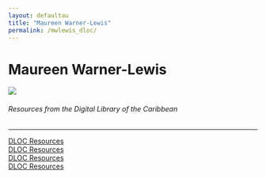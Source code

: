 ```yaml
---
layout: defaultau
title: "Maureen Warner-Lewis"
permalink: /mwlewis_dloc/
---
```

<!-- partial:index.partial.html -->
<div class="content">
    <h1>Maureen Warner-Lewis</h1>
    <div class="quote">
        <div><img src="https://aalbc.com/author-photos/Maureen-Warner-Lewis.jpg" class="logo"></div>
    </div>
    <body>
    <h6>Resources from the Digital Library of the Caribbean</h6><hr> 
        <a href="https://www.dloc.com/UF00099208/00062/images" target="_blank">DLOC Resources</a><br>
        <a href="https://www.dloc.com/UF00099208/00050/images" target="_blank">DLOC Resources</a><br>
        <a href="https://www.dloc.com/AA00056853/00001/downloads" target="_blank">DLOC Resources</a><br>
        <a href="https://www.dloc.com/AA00056855/00001/downloads" target="_blank">DLOC Resources</a><br>
    </body> 
          </div>
  <!-- partial -->
<script src='https://cdnjs.cloudflare.com/ajax/libs/jquery/3.1.1/jquery.min.js'></script><script  src="{{ site.baseurl }}/assets/js/authorscript.js"></script>